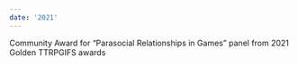```yaml
---
date: '2021'
---
```


Community Award for “Parasocial Relationships in Games” panel from 2021 Golden TTRPGIFS awards
